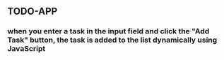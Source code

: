 ## TODO-APP<br>
<h3>when you enter a task in the input field and click the "Add Task" button, 
the task is added to the list dynamically using JavaScript</h3>
